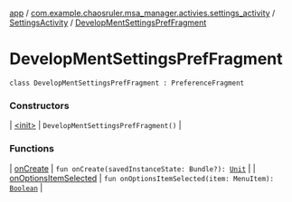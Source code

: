 [app](../../../index.md) / [com.example.chaosruler.msa_manager.activies.settings_activity](../../index.md) / [SettingsActivity](../index.md) / [DevelopMentSettingsPrefFragment](.)

# DevelopMentSettingsPrefFragment

`class DevelopMentSettingsPrefFragment : PreferenceFragment`

### Constructors

| [&lt;init&gt;](-init-.md) | `DevelopMentSettingsPrefFragment()` |

### Functions

| [onCreate](on-create.md) | `fun onCreate(savedInstanceState: Bundle?): `[`Unit`](https://kotlinlang.org/api/latest/jvm/stdlib/kotlin/-unit/index.html) |
| [onOptionsItemSelected](on-options-item-selected.md) | `fun onOptionsItemSelected(item: MenuItem): `[`Boolean`](https://kotlinlang.org/api/latest/jvm/stdlib/kotlin/-boolean/index.html) |

